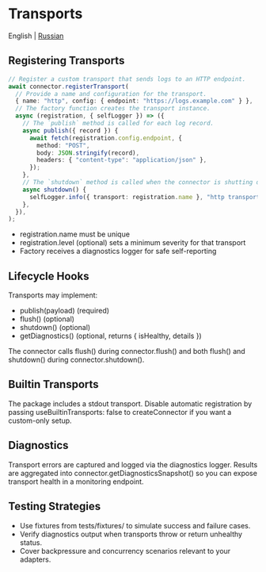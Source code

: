 # Transports

English | [Russian](../ru/transports.md)

## Registering Transports

```ts
// Register a custom transport that sends logs to an HTTP endpoint.
await connector.registerTransport(
  // Provide a name and configuration for the transport.
  { name: "http", config: { endpoint: "https://logs.example.com" } },
  // The factory function creates the transport instance.
  async (registration, { selfLogger }) => ({
    // The `publish` method is called for each log record.
    async publish({ record }) {
      await fetch(registration.config.endpoint, {
        method: "POST",
        body: JSON.stringify(record),
        headers: { "content-type": "application/json" },
      });
    },
    // The `shutdown` method is called when the connector is shutting down.
    async shutdown() {
      selfLogger.info({ transport: registration.name }, "http transport down");
    },
  }),
);
```

- registration.name must be unique
- registration.level (optional) sets a minimum severity for that transport
- Factory receives a diagnostics logger for safe self-reporting

## Lifecycle Hooks

Transports may implement:

- publish(payload) (required)
- flush() (optional)
- shutdown() (optional)
- getDiagnostics() (optional, returns { isHealthy, details })

The connector calls flush() during connector.flush() and both flush() and shutdown() during connector.shutdown().

## Builtin Transports

The package includes a stdout transport. Disable automatic registration by passing useBuiltinTransports: false to createConnector if you want a custom-only setup.

## Diagnostics

Transport errors are captured and logged via the diagnostics logger. Results are aggregated into connector.getDiagnosticsSnapshot() so you can expose transport health in a monitoring endpoint.

## Testing Strategies

- Use fixtures from tests/fixtures/ to simulate success and failure cases.
- Verify diagnostics output when transports throw or return unhealthy status.
- Cover backpressure and concurrency scenarios relevant to your adapters.

